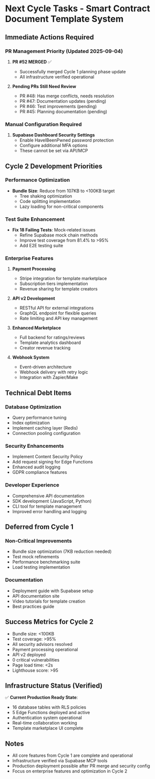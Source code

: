 # Next Cycle Tasks - Smart Contract Document Template System

## Immediate Actions Required

### PR Management Priority (Updated 2025-09-04)
1. **PR #52 MERGED** ✅
   - Successfully merged Cycle 1 planning phase update
   - All infrastructure verified operational
   
2. **Pending PRs Still Need Review**
   - PR #48: Has merge conflicts, needs resolution
   - PR #47: Documentation updates (pending)
   - PR #46: Test improvements (pending)
   - PR #45: Planning documentation (pending)

### Manual Configuration Required
1. **Supabase Dashboard Security Settings**
   - Enable HaveIBeenPwned password protection
   - Configure additional MFA options
   - These cannot be set via API/MCP

## Cycle 2 Development Priorities

### Performance Optimization
- **Bundle Size**: Reduce from 107KB to <100KB target
  - Tree shaking optimization
  - Code splitting implementation
  - Lazy loading for non-critical components

### Test Suite Enhancement
- **Fix 18 Failing Tests**: Mock-related issues
  - Refine Supabase mock chain methods
  - Improve test coverage from 81.4% to >95%
  - Add E2E testing suite

### Enterprise Features
1. **Payment Processing**
   - Stripe integration for template marketplace
   - Subscription tiers implementation
   - Revenue sharing for template creators

2. **API v2 Development**
   - RESTful API for external integrations
   - GraphQL endpoint for flexible queries
   - Rate limiting and API key management

3. **Enhanced Marketplace**
   - Full backend for ratings/reviews
   - Template analytics dashboard
   - Creator revenue tracking

4. **Webhook System**
   - Event-driven architecture
   - Webhook delivery with retry logic
   - Integration with Zapier/Make

## Technical Debt Items

### Database Optimization
- Query performance tuning
- Index optimization
- Implement caching layer (Redis)
- Connection pooling configuration

### Security Enhancements
- Implement Content Security Policy
- Add request signing for Edge Functions
- Enhanced audit logging
- GDPR compliance features

### Developer Experience
- Comprehensive API documentation
- SDK development (JavaScript, Python)
- CLI tool for template management
- Improved error handling and logging

## Deferred from Cycle 1

### Non-Critical Improvements
- Bundle size optimization (7KB reduction needed)
- Test mock refinements
- Performance benchmarking suite
- Load testing implementation

### Documentation
- Deployment guide with Supabase setup
- API documentation site
- Video tutorials for template creation
- Best practices guide

## Success Metrics for Cycle 2

- Bundle size: <100KB
- Test coverage: >95%
- All security advisors resolved
- Payment processing operational
- API v2 deployed
- 0 critical vulnerabilities
- Page load time: <2s
- Lighthouse score: >95

## Infrastructure Status (Verified)
✅ **Current Production Ready State**:
- 16 database tables with RLS policies
- 5 Edge Functions deployed and active
- Authentication system operational
- Real-time collaboration working
- Template marketplace UI complete

## Notes
- All core features from Cycle 1 are complete and operational
- Infrastructure verified via Supabase MCP tools
- Production deployment possible after PR merge and security config
- Focus on enterprise features and optimization in Cycle 2